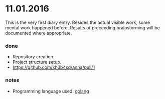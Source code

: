 # 11.01.2016
This is the very first diary entry. Besides the actual visible work, some
mental work happened before. Results of preceeding brainstorming will be
documented where appropriate.


### done
- Repository creation.
- Project structure setup.
- https://github.com/xh3b4sd/anna/pull/1

### notes
- Programming language used: [golang](https://golang.org/)
